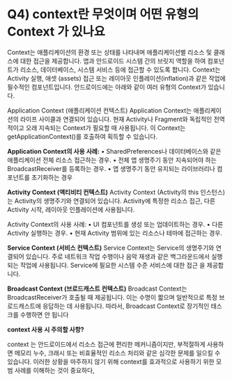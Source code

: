 # **Q4) context란 무엇이며 어떤 유형의 Context 가 있나요**

Context는 애플리케이션의 환경 또는 상태를 나타내며 애플리케이션별 리소스 및 클래스에 대한 접근을 제공합니다. 앱과 안드로이드 시스템 간의 브릿지 역할을 하여 컴포넌트가 리소스, 데이터베이스, 시스템
서비스 등에 접근할 수 있도록 합니다. Context는 Activity 실행, 애셋 (assets) 접근 또는 레이아웃 인플레이션(inflation)과 같은 작업에 필수적인 컴포넌트입니다. 안드로이드에는 아래와 같이 여러 유형의 Context가 있습니다.

Application Context (애플리케이션 컨텍스트) Application Context는 애플리케이션의 라이프 사이클과 연결되어 있습니다. 현재 Activity나 Fragment와 독립적인 전역적이고 오래 지속되는 Context가 필요할 때 사용됩니다. 이 Context는 getApplicationContext()를 호출하여 획득할 수 있습니다.

**Application Context의 사용 사례:**
• SharedPreferences나 데이터베이스와 같은 애플리케이션 전체 리소스 접근하는 경우.
• 전체 앱 생명주기 동안 지속되어야 하는 BroadcastReceiver를 등록하는 경우.
• 앱 생명주기 동안 유지되는 라이브러리나 컴포넌트를 초기화하는 경우

**Activity Context (액티비티 컨텍스트)**
Activity Context (Activity의 this 인스턴스)는 Activity의 생명주기와 연결되어 있습니다. Activity에 특정한 리소스 접근, 다른 Activity 시작, 레이아웃 인플레이션에 사용됩니다.

Activity Context의 사용 사례:
• UI 컴포넌트를 생성 또는 업데이트하는 경우.
• 다른 Activity 실행하는 경우.
• 현재 Activity 범위에 있는 리소스나 테마에 접근하는 경우.

**Service Context (서비스 컨텍스트)**
Service Context는 Service의 생명주기와 연결되어 있습니다. 주로 네트워크 작업 수행이나 음악 재생과 같은 백그라운드에서 실행되는 작업에 사용됩니다. Service에 필요한 시스템 수준 서비스에 대한 접근
을 제공합니다.

**Broadcast Context (브로드캐스트 컨텍스트)**
Broadcast Context는 BroadcastReceiver가 호출될 때 제공됩니다. 이는 수명이 짧으며 일반적으로 특정 브로드캐스트에 응답하는 데 사용됩니다. 따라서, Broadcast Context로 장기적인 태스크를 수행하면 안
됩니다

**context 사용 시 주의할 사항?**

context 는 안드로이드에서 리소스 접근에 편리한 메커니즘이지만, 부적절하게 사용하면 메모리 누수, 크래시 또는 비효율적인 리소스 처리와 같은 심각한 문제를 일으킬 수 있습니다. 이러한 상황을 마주하지 않기 위해 context를 효과적으로 사용하기 위한 모범 사례를 이해하는 것이 중요하다,